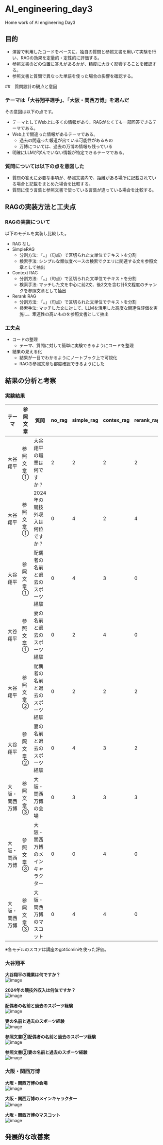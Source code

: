 # AI_engineering_day3
Home work of AI engineering Day3  
## 目的
- 演習で利用したコードをベースに、独自の質問と参照文書を用いて実験を行い、RAGの効果を定量的・定性的に評価する。
- 参照文書のどの位置に答えがあるかが、精度に大きく影響することを確認する。
- 参照文書と質問で異なった単語を使った場合の影響を確認する。  
  
##　質問設計の観点と意図  
### テーマは「大谷翔平選手」、「大阪・関西万博」を選んだ
その意図は以下の点です。
- テーマとしてWeb上に多くの情報があり、RAGがなくても一部回答できるテーマである。
- Web上で間違った情報があるテーマである。
  - 過去の間違った報道が出ている可能性があるもの
  - 万博については、過去の万博の情報も残っている
- 明確にLLMが学んでいない情報が特定できるテーマである。

### 質問については以下の点を意図した  
- 質問の答えに必要な事項が、参照文書内で、距離がある場所に記載されている場合と記載をまとめた場合を比較する。
- 質問に使う言葉と参照文書で使っている言葉が違っている場合を比較する。

## RAGの実装方法と工夫点  
### RAGの実装について  
以下のモデルを実装し比較した。
- RAG なし
- SimpleRAG
  - 分割方法: 「。」（句点）で区切られた文単位でテキストを分割
  - 検索手法: シンプルな類似度ベースの検索でクエリに関連する文を参照文章として抽出
- Context RAG
  - 分割方法: 「。」（句点）で区切られた文単位でテキストを分割
  - 検索手法: マッチした文を中心に前2文、後2文を含む計5文程度のチャンクを参照文章として抽出
- Rerank RAG
  -  分割方法: 「。」（句点）で区切られた文単位でテキストを分割
  - 検索手法: マッチした文に対して、LLMを活用した高度な関連性評価を実施し、牽連性の高いものを参照文書として抽出
### 工夫点  
- コードの整理
  - テーマ、質問に対して簡単に実験できるようにコードを整理 
- 結果の見える化
  - 結果が一目でわかるようにノートブック上で可視化
  - RAGの参照文章も都度確認できるようにした 

## 結果の分析と考察  
### 実験結果  
| テーマ           | 参照文章     | 質問                               | no_rag | simple_rag | contex_rag | rerank_rag |
|------------------|--------------|------------------------------------|------------|------------|------------|------------|
| 大谷翔平         | 参照文章①   | 大谷翔平の職業は何ですか？         | 2      | 2          | 2          | 2          |
| 大谷翔平         | 参照文章①   | 2024年の競技外収入は何位ですか？   | 0      | 4          | 2          | 4          |
| 大谷翔平         | 参照文章①   | 配偶者の名前と過去のスポーツ経験   | 0      | 4          | 3          | 0          |
| 大谷翔平         | 参照文章①   | 妻の名前と過去のスポーツ経験       | 0      | 2          | 4          | 0          |
| 大谷翔平         | 参照文章②   | 配偶者の名前と過去のスポーツ経験   | 0      | 2          | 2          | 2          |
| 大谷翔平         | 参照文章②   | 妻の名前と過去のスポーツ経験       | 0      | 4          | 3          | 2          |
| 大阪・関西万博   | 参照文章③   | 大阪・関西万博の会場               | 0      | 3          | 3          | 3          |
| 大阪・関西万博   | 参照文章③   | 大阪・関西万博のメインキャラクター | 0      | 0          | 4          | 0          |
| 大阪・関西万博   | 参照文章③   | 大阪・関西万博のマスコット         | 0      | 4          | 4          | 0          |　　

  
※各モデルのスコアは講座のgpt4ominiを使った評価。  

### 大谷翔平   
  
**大谷翔平の職業は何ですか？**  
![image](https://github.com/user-attachments/assets/a58713af-6bae-43ce-98ea-acc47594bc58)  

**2024年の競技外収入は何位ですか？**  
![image](https://github.com/user-attachments/assets/cc86aa5e-d2c7-463e-88ce-1d4046fc3b08)  

**配偶者の名前と過去のスポーツ経験**   
![image](https://github.com/user-attachments/assets/05754ff0-6a75-4545-b79b-6515be47f827)  


**妻の名前と過去のスポーツ経験**   
![image](https://github.com/user-attachments/assets/eea89631-5a24-4c4c-b6de-ccb531e6dd34)   
  
**参照文書②配偶者の名前と過去のスポーツ経験**   
![image](https://github.com/user-attachments/assets/4a99ba6a-d971-4dcc-84c3-480b90ee7ee9)  

**参照文書②妻の名前と過去のスポーツ経験**   
![image](https://github.com/user-attachments/assets/ec0a7c40-f591-425c-b3c6-9b3a30501f32)  

### 大阪・関西万博    
**大阪・関西万博の会場**     
![image](https://github.com/user-attachments/assets/9001335d-66b9-4292-9593-03cf1425c252)   

**大阪・関西万博のメインキャラクター**   
![image](https://github.com/user-attachments/assets/d62b88ad-4d21-4e64-805e-01ba31c15036)　　

**大阪・関西万博のマスコット**  
![image](https://github.com/user-attachments/assets/c15b9db6-450d-4fcc-816b-d0af3d83ac79)  


## 発展的な改善案
